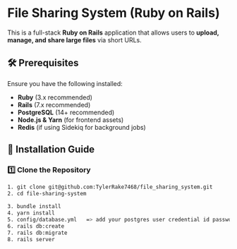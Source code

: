 # File Sharing System (Ruby on Rails)

This is a full-stack **Ruby on Rails** application that allows users to **upload, manage, and share large files** via short URLs.

## 🛠 Prerequisites

Ensure you have the following installed:
- **Ruby** (3.x recommended)
- **Rails** (7.x recommended)
- **PostgreSQL** (14+ recommended)
- **Node.js & Yarn** (for frontend assets)
- **Redis** (if using Sidekiq for background jobs)

## 🚀 Installation Guide

### 1️⃣ Clone the Repository
```sh
1. git clone git@github.com:TylerRake7468/file_sharing_system.git
2. cd file-sharing-system

3. bundle install
4. yarn install
5. config/database.yml   => add your postgres user credential id password
6. rails db:create
7. rails db:migrate
8. rails server
